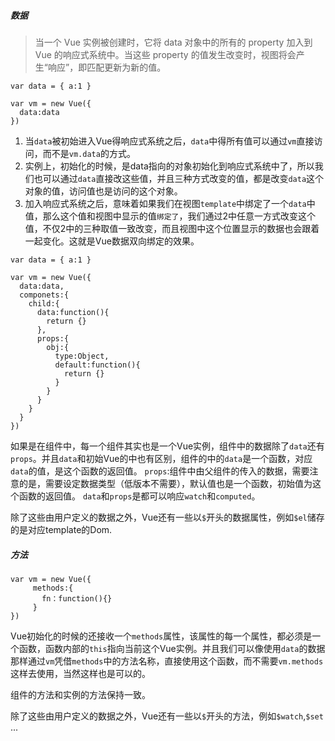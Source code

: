 ##### 数据

> 当一个 Vue 实例被创建时，它将 data 对象中的所有的 property 加入到 Vue 的响应式系统中。当这些 property 的值发生改变时，视图将会产生“响应”，即匹配更新为新的值。
```
var data = { a:1 }

var vm = new Vue({
  data:data
})

```
1. 当`data`被初始进入Vue得响应式系统之后，`data`中得所有值可以通过`vm`直接访问，而不是`vm.data`的方式。
2. 实例上，初始化的时候，是data指向的对象初始化到响应式系统中了，所以我们也可以通过`data`直接改这些值，并且三种方式改变的值，都是改变`data`这个对象的值，访问值也是访问的这个对象。
3. 加入响应式系统之后，意味着如果我们在视图`template`中绑定了一个`data`中值，那么这个值和视图中显示的值`绑定了`，我们通过2中任意一方式改变这个值，不仅2中的三种取值一致改变，而且视图中这个位置显示的数据也会跟着一起变化。这就是Vue数据双向绑定的效果。

```
var data = { a:1 }

var vm = new Vue({
  data:data,
  componets:{
    child:{
      data:function(){
        return {}
      },
      props:{
        obj:{
          type:Object,
          default:function(){
            return {}
          }
        }
      }
    }
  }
})

```

如果是在组件中，每一个组件其实也是一个Vue实例，组件中的数据除了`data`还有`props`。并且`data`和初始Vue的中也有区别，组件的中的`data`是一个函数，对应`data`的值，是这个函数的返回值。
`props`:组件中由父组件的传入的数据，需要注意的是，需要设定数据类型（低版本不需要），默认值也是一个函数，初始值为这个函数的返回值。
`data`和`props`是都可以响应`watch`和`computed`。

除了这些由用户定义的数据之外，Vue还有一些以`$`开头的数据属性，例如`$el`储存的是对应template的Dom.


##### 方法

```
var vm = new Vue({
     methods:{
       fn：function(){}
     }
})
```
Vue初始化的时候的还接收一个`methods`属性，该属性的每一个属性，都必须是一个函数，函数内部的`this`指向当前这个Vue实例。并且我们可以像使用`data`的数据那样通过`vm`凭借`methods`中的方法名称，直接使用这个函数，而不需要`vm.methods`这样去使用，当然这样也是可以的。

组件的方法和实例的方法保持一致。

除了这些由用户定义的数据之外，Vue还有一些以`$`开头的方法，例如`$watch`,`$set` ...
